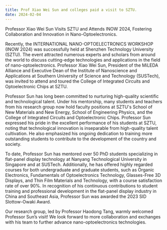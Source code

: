 ```yaml
---
title: Prof Xiao Wei Sun and colleges paid a visit to SZTU.
date: 2024-02-04
---
```


Professor Xiao Wei Sun Visits SZTU and Attends INOW 2024, Fostering Collaboration and Innovation in Nano-Optoelectronics.

<!--more-->


Recently, the INTERNATIONAL NANO-OPTOELECTRONICS WORKSHOP (INOW 2024) was successfully held at Shenzhen Technology University (SZTU). The event attracted numerous experts and scholars from around the world to discuss cutting-edge technologies and applications in the field of nano-optoelectronics. Professor Xiao Wei Sun, President of the MiLEDA Alliance and Executive Dean of the Institute of Nanoscience and Applications at Southern University of Science and Technology (SUSTech), was invited to attend and toured the College of Integrated Circuits and Optoelectronic Chips at SZTU.

Professor Sun has long been committed to nurturing high-quality scientific and technological talent. Under his mentorship, many students and teachers from his research group now hold faculty positions at SZTU's School of New Materials and New Energy, School of Engineering Physics, and the College of Integrated Circuits and Optoelectronic Chips. Professor Sun expressed his pride in the excellent performance of his students at SZTU, noting that technological innovation is inseparable from high-quality talent cultivation. He also emphasized his ongoing dedication to training more outstanding students to contribute to the development of the country and society.

To date, Professor Sun has mentored over 50 PhD students specializing in flat-panel display technology at Nanyang Technological University in Singapore and at SUSTech. Additionally, he has offered highly regarded courses for both undergraduate and graduate students, such as Organic Electronics, Fundamentals of Optoelectronics Technology, Glasses-Free 3D Displays, and Thin Film Materials and Technology, with a course satisfaction rate of over 90%. In recognition of his continuous contributions to student training and professional development in the flat-panel display industry in China and Southeast Asia, Professor Sun was awarded the 2023 SID Slottow-Owaki Award.

Our research group, led by Professor Haodong Tang, warmly welcomed Professor Sun’s visit! We look forward to more collaboration and exchanges with his team to further advance nano-optoelectronics technologies.